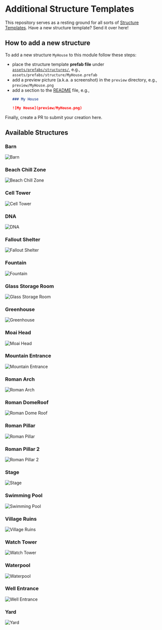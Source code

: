 # Additional Structure Templates

This repository serves as a resting ground for all sorts of [Structure Templates](https://github.com/Terasology/StructureTemplates).
Have a new structure template?
Send it over here!

## How to add a new structure

To add a new structure `MyHouse` to this module follow these steps:

- place the structure template **prefab file** under [`assets/prefabs/structures/`](assets/prefabs/structures/), e.g., `assets/prefabs/structure/MyHouse.prefab`
- add a preview picture (a.k.a. a screenshot) in the `preview` directory, e.g., `preview/MyHouse.png` 
- add a section to the [README](README.md) file, e.g.,
    ```markdown
    ### My House
  
    ![My House](preview/MyHouse.png)
    ```

Finally, create a PR to submit your creation here.

## Available Structures

### Barn
![Barn](preview/Barn.png)

### Beach Chill Zone
![Beach Chill Zone](preview/BeachChillZone.png)

### Cell Tower
![Cell Tower](preview/CellTower.png)

### DNA
![DNA](preview/DNA.png)
### Fallout Shelter
![Fallout Shelter](preview/FalloutShelter.png)

### Fountain
![Fountain](preview/Fountain.png)

### Glass Storage Room
![Glass Storage Room](preview/GlassStorageRoom.png)

### Greenhouse
![Greenhouse](preview/Greenhouse.png)

### Moai Head
![Moai Head](preview/MoaiHead.png)

### Mountain Entrance
![Mountain Entrance](preview/MountainEntrance.jpg)

### Roman Arch

![Roman Arch](preview/romanArch.png)

### Roman DomeRoof

![Roman Dome Roof](preview/romanDomeRoof.png)

### Roman Pillar

![Roman Pillar](preview/romanPillar.png)

### Roman Pillar 2

![Roman Pillar 2](preview/romanPillar2.png)

### Stage
![Stage](preview/Stage.png)

### Swimming Pool
![Swimming Pool](preview/Swimmingpool.png)

### Village Ruins
![Village Ruins](preview/VillageRuins.png)

### Watch Tower
![Watch Tower](preview/WatchTower.png)

### Waterpool
![Waterpool](preview/Waterpool.png)

### Well Entrance
![Well Entrance](preview/WellEntrance.jpg)

### Yard
![Yard](preview/Yard.png)
